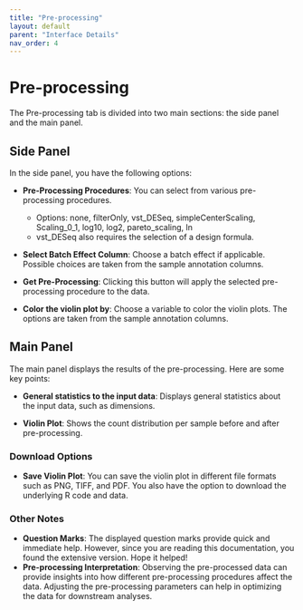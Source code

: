 ```yaml
---
title: "Pre-processing"
layout: default
parent: "Interface Details"
nav_order: 4
---
```


# Pre-processing

The Pre-processing tab is divided into two main sections: the side panel and the main panel.

## Side Panel

In the side panel, you have the following options:

- **Pre-Processing Procedures**: You can select from various pre-processing procedures.
  - Options: none, filterOnly, vst_DESeq, simpleCenterScaling, Scaling_0_1, log10, log2, pareto_scaling, ln
  - vst_DESeq also requires the selection of a design formula.

- **Select Batch Effect Column**: Choose a batch effect if applicable. Possible 
  choices are taken from the sample annotation columns.

- **Get Pre-Processing**: Clicking this button will apply the selected pre-processing procedure to the data.

- **Color the violin plot by**: Choose a variable to color the violin plots. The options are taken from the sample annotation columns.

## Main Panel

The main panel displays the results of the pre-processing. Here are some key points:

- **General statistics to the input data**: Displays general statistics about the input data, such as dimensions.

- **Violin Plot**: Shows the count distribution per sample before and after 
  pre-processing.

### Download Options

- **Save Violin Plot**: You can save the violin plot in different file formats such as PNG, TIFF, and PDF. You also have the option to download the underlying R code and data.

### Other Notes

- **Question Marks**: The displayed question marks provide quick and immediate help. However, since you are reading this documentation, you found the extensive version. Hope it helped!
- **Pre-processing Interpretation**: Observing the pre-processed data can provide insights into how different pre-processing procedures affect the data. Adjusting the pre-processing parameters can help in optimizing the data for downstream analyses.
